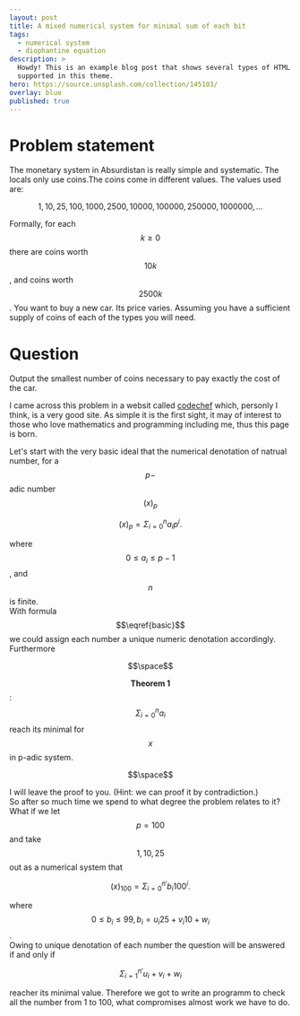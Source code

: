 ```yaml
---
layout: post
title: A mixed numerical system for minimal sum of each bit
tags:
  - numerical system
  - diophantine equation
description: >
  Howdy! This is an example blog post that shows several types of HTML content
  supported in this theme.
hero: https://source.unsplash.com/collection/145103/
overlay: blue
published: true
---
```


# Problem statement
The monetary system in Absurdistan is really simple and systematic.
The locals only use coins.The coins come in different values.
The values used are:  

$$  1, 10, 25, 100, 1000, 2500, 10000, 100000, 250000, 1000000, ... $$  

Formally, for each $$k \geq 0$$ there are coins worth $$10 k$$, and coins worth $$2500 k$$.
You want to buy a new car. Its price varies.
Assuming you have a sufficient supply of coins of each of the types you will need.

# Question
Output the smallest number of coins necessary to pay exactly the cost of the car.


I came across this problem in a websit called [codechef][codechef] which, personly I think, is a very good 
site. As simple it is the first sight, it may of interest to those who love mathematics and programming including
me, thus this page is born. 

Let's start with the very basic ideal that the numerical denotation of natrual number, for a $$p-$$adic number $$(x)_p$$

$$
\label{basic}
\begin{equation}
(x)_p = \Sigma _{i=0} ^n  a_i p^i.
\end{equation}
$$

where $$ 0 \leq a_i \leq p-1 $$, and $$n$$ is finite.  
With formula $$\eqref{basic}$$ we could assign each number a unique numeric denotation accordingly. Furthermore  

$$\space$$ 
 
$$ \textbf{Theorem 1} \label{theorem1}$$: $$  \Sigma _{i=0} ^n  a_i$$  reach  its  minimal for $$x$$ in p-adic system.

$$\space$$  

I will leave the proof to you. (Hint: we can proof it by contradiction.)  
So after so much time we spend to what degree the problem relates to it?   
What if we let $$p=100$$ and take $$  1, 10, 25 $$ out as a numerical system that 
  
$$
\begin{equation}
(x)_{100} = \Sigma _{i=0} ^{n'}  b_i 100^i.
\end{equation}
$$

where $$ 0 \leq b_i \leq 99, b_i = u_i 25 + v_i 10 + w_i $$.  
Owing to unique denotation of each number the question will be answered if and only if 

$$
\label{con}
\begin{equation}
\Sigma _{i=1} ^{n'} u_i  + v_i  + w_i
\end{equation}
$$ 

reacher its minimal value. Therefore we got to write an programm to check all the number from 1 to 100, what 
compromises almost work we have to do.  


[codechef]:    https://www.codechef.com/problems/FR11

